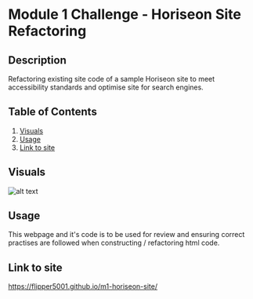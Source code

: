 # Module 1 Challenge - Horiseon Site Refactoring
## Description
Refactoring existing site code of a sample Horiseon site to meet accessibility standards and optimise site for search engines.

## Table of Contents
1. [Visuals](#visuals) 
2. [Usage](#usage)
3. [Link to site](#link-to-site)

## Visuals
![alt text](./assets/images/webpage-screenshot.PNG)

## Usage
This webpage and it's code is to be used for review and ensuring correct practises are followed when constructing / refactoring html code. 

## Link to site
https://flipper5001.github.io/m1-horiseon-site/



